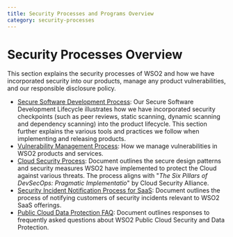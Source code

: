 ```yaml
---
title: Security Processes and Programs Overview
category: security-processes
---
```


# Security Processes Overview

This section explains the security processes of WSO2 and how we have incorporated security into our products, 
manage any product vulnerabilities, and our responsible disclosure policy. 

* [Secure Software Development Process](secure-software-development-process.md):
  Our Secure Software Development Lifecycle illustrates how we have incorporated security checkpoints 
  (such as peer reviews, static scanning, dynamic scanning and dependency scanning) into the product lifecycle. 
  This section further explains the various tools and practices we follow when implementing and releasing products.
* [Vulnerability Management Process](vulnerability-management-process.md): 
  How we manage vulnerabilities in WSO2 products and services.
* [Cloud Security Process](cloud-security-process.md): Document outlines the secure design patterns and security measures WSO2 have implemented to protect the Cloud against various threats. The process aligns with "*The Six Pillars of DevSecOps: Pragmatic Implementatio*" by Cloud Security Alliance.
* [Security Incident Notification Process for SaaS](saas-incident-notification-process.md): Document outlines the process of notifying customers of security incidents relevant to WSO2 SaaS offerings.
* [Public Cloud Data Protection FAQ](wso2-public-cloud-data-protection-faq.md): Document outlines responses to frequently asked questions about WSO2 Public Cloud Security and Data Protection.